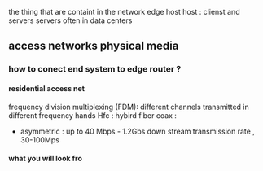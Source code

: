 the thing that are containt  in the network edge 
host 
host : clienst and servers 
servers often in data centers 

## access networks  physical media  
### how to conect end system to edge router ? 

#### residential access net 
 frequency division multiplexing (FDM): different channels transmitted in different frequency hands 
 Hfc : hybird fiber coax : 
 - asymmetric : up to 40 Mbps - 1.2Gbs down stream transmission rate , 30-100Mps
 
#### what you will look fro


